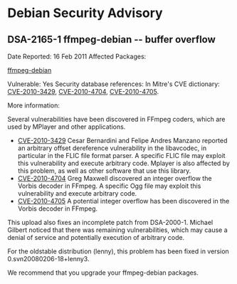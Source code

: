 
Debian Security Advisory
========================


DSA-2165-1 ffmpeg-debian -- buffer overflow
-------------------------------------------



Date Reported:
16 Feb 2011
Affected Packages:

[ffmpeg-debian](https://packages.debian.org/src:ffmpeg-debian)

Vulnerable:
Yes
Security database references:
In Mitre's CVE dictionary: [CVE-2010-3429](https://security-tracker.debian.org/tracker/CVE-2010-3429), [CVE-2010-4704](https://security-tracker.debian.org/tracker/CVE-2010-4704), [CVE-2010-4705](https://security-tracker.debian.org/tracker/CVE-2010-4705).  

More information:

Several vulnerabilities have been discovered in FFmpeg coders, which are used
by MPlayer and other applications.


* [CVE-2010-3429](https://security-tracker.debian.org/tracker/CVE-2010-3429)
Cesar Bernardini and Felipe Andres Manzano reported an arbitrary offset
 dereference vulnerability in the libavcodec, in particular in the FLIC file
 format parser. A specific FLIC file may exploit this vulnerability and execute
 arbitrary code. Mplayer is also affected by this problem, as well as other
 software that use this library.
* [CVE-2010-4704](https://security-tracker.debian.org/tracker/CVE-2010-4704)
Greg Maxwell discovered an integer overflow the Vorbis decoder in FFmpeg. A
 specific Ogg file may exploit this vulnerability and execute arbitrary code.
* [CVE-2010-4705](https://security-tracker.debian.org/tracker/CVE-2010-4705)
A potential integer overflow has been discovered in the Vorbis decoder in
 FFmpeg.


This upload also fixes an incomplete patch from DSA-2000-1. Michael Gilbert
noticed that there was remaining vulnerabilities, which may cause a denial of
service and potentially execution of arbitrary code.


For the oldstable distribution (lenny), this problem has been fixed in
version 0.svn20080206-18+lenny3.


We recommend that you upgrade your ffmpeg-debian packages.





